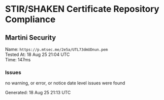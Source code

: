 # STIR/SHAKEN Certificate Repository Compliance

## Martini Security

Name: `https://p.mtsec.me/2e5a/UTL73dmUDnun.pem`\
Tested At: 18 Aug 25 21:04 UTC\
Time: 147ms

### Issues

no warning, or error, or notice date level issues were found

Generated: 18 Aug 25 21:13 UTC